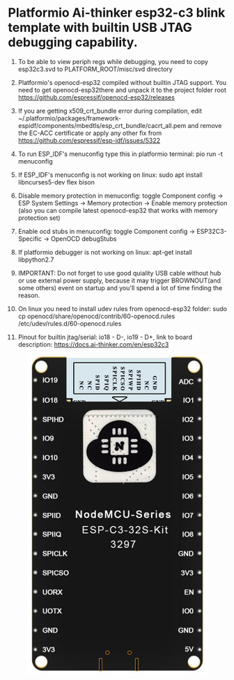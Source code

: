 # Platformio Ai-thinker esp32-c3 blink template with builtin USB JTAG debugging capability.

1. To be able to view periph regs while debugging, you need to copy esp32c3.svd to PLATFORM_ROOT/misc/svd directory

2. Platformio's openocd-esp32 compiled without builtin JTAG support. You need  to get openocd-esp32there and unpack it to the project folder root  https://github.com/espressif/openocd-esp32/releases

3. If you are getting x509_crt_bundle error during compilation, edit ~/.platformio/packages/framework-espidf/components/mbedtls/esp_crt_bundle/cacrt_all.pem and remove the EC-ACC certificate or apply any other fix from
 https://github.com/espressif/esp-idf/issues/5322

4. To run ESP_IDF's menuconfig type this in platformio terminal: pio run -t menuconfig

5. If ESP_IDF's menuconfig is not working on linux: sudo apt install libncurses5-dev flex bison

6. Disable memory protection in menuconfig: toggle Component config → ESP System Settings → Memory protection → Enable memory protection (also you can compile latest openocd-esp32 that works with memory protection set)

7. Enable ocd stubs in menuconfig: toggle Component config → ESP32C3-Specific → OpenOCD debugStubs

8. If platformio debugger is not working on linux: apt-get install libpython2.7

9. IMPORTANT: Do not forget to use good quiality USB cable without hub or use external power supply, because it may trigger BROWNOUT(and some others) event on startup and you'll spend a lot of time finding the reason.

10. On linux you need to install udev rules from openocd-esp32 folder: sudo cp openocd/share/openocd/contrib/60-openocd.rules /etc/udev/rules.d/60-openocd.rules

11. Pinout for builtin jtag/serial: io18 - D-, io19 - D+, link to board description: https://docs.ai-thinker.com/en/esp32c3

<p align="center">
<img src="pinout.png">
</p>
